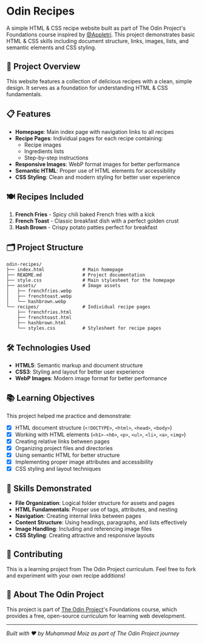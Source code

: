 # Odin Recipes

A simple HTML & CSS recipe website built as part of The Odin Project's Foundations course inspired by [@Appletri](https://github.com/Appletri). This project demonstrates basic HTML & CSS skills including document structure, links, images, lists, and semantic elements and CSS styling.

## 🍳 Project Overview

This website features a collection of delicious recipes with a clean, simple design. It serves as a foundation for understanding HTML & CSS fundamentals.

## 📋 Features

- **Homepage**: Main index page with navigation links to all recipes
- **Recipe Pages**: Individual pages for each recipe containing:
  - Recipe images
  - Ingredients lists
  - Step-by-step instructions
- **Responsive Images**: WebP format images for better performance
- **Semantic HTML**: Proper use of HTML elements for accessibility
- **CSS Styling**: Clean and modern styling for better user experience

## 🍽️ Recipes Included

1. **French Fries** - Spicy chili baked French fries with a kick
2. **French Toast** - Classic breakfast dish with a perfect golden crust
3. **Hash Brown** - Crispy potato patties perfect for breakfast

## 🗂️ Project Structure

```
odin-recipes/
├── index.html              # Main homepage
├── README.md               # Project documentation
├── style.css               # Main stylesheet for the homepage
├── assets/                 # Image assets
│   ├── frenchfries.webp
│   ├── frenchtoast.webp
│   └── hashbrown.webp
└── recipes/                # Individual recipe pages
    ├── frenchfries.html
    ├── frenchtoast.html
    ├── hashbrown.html
    └── styles.css          # Stylesheet for recipe pages
```

## 🛠️ Technologies Used

- **HTML5**: Semantic markup and document structure
- **CSS3**: Styling and layout for better user experience
- **WebP Images**: Modern image format for better performance

## 📚 Learning Objectives

This project helped me practice and demonstrate:

- [x] HTML document structure (`<!DOCTYPE>`, `<html>`, `<head>`, `<body>`)
- [x] Working with HTML elements (`<h1>-<h6>`, `<p>`, `<ul>`, `<li>`, `<a>`, `<img>`)
- [x] Creating relative links between pages
- [x] Organizing project files and directories
- [x] Using semantic HTML for better structure
- [x] Implementing proper image attributes and accessibility
- [x] CSS styling and layout techniques

## 🎯 Skills Demonstrated

- **File Organization**: Logical folder structure for assets and pages
- **HTML Fundamentals**: Proper use of tags, attributes, and nesting
- **Navigation**: Creating internal links between pages
- **Content Structure**: Using headings, paragraphs, and lists effectively
- **Image Handling**: Including and referencing image files
- **CSS Styling**: Creating attractive and responsive layouts

## 🤝 Contributing

This is a learning project from The Odin Project curriculum. Feel free to fork and experiment with your own recipe additions!

## 📖 About The Odin Project

This project is part of [The Odin Project](https://www.theodinproject.com/)'s Foundations course, which provides a free, open-source curriculum for learning web development.

---

*Built with ❤️ by Muhammad Moiz as part of The Odin Project journey*
